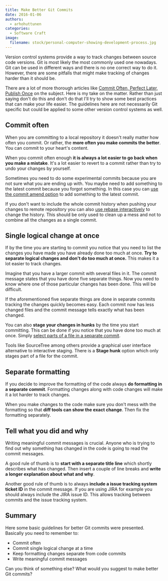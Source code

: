 ```yaml
---
title: Make Better Git Commits
date: 2016-01-06
authors:
  - arhohuttunen
categories:
  - Software Craft
image:
  filename: stock/personal-computer-showing-development-process.jpg
---
```


Version control systems provide a way to track changes between source code versions. Git is most likely the most commonly used one nowadays. Git can be used in different ways and there is no one correct way to do it. However, there are some pitfalls that might make tracking of changes harder than it should be.

There are a lot of more thorough articles like [Commit Often, Perfect Later, Publish Once](https://sethrobertson.github.io/GitBestPractices/) on the subject. Here is my take on the matter. Rather than just saying don't do this and don't do that I'll try to show some best practices that can make your life easier. The guidelines here are not necessarily Git specific but could be applied to some other version control systems as well.

## Commit often

When you are committing to a local repository it doesn't really matter how often you commit. Or rather, the **more often you make commits the better**. You can commit to your heart's content.

When you commit often enough **it is always a lot easier to go back when you make a mistake**. It's a lot easier to revert to a commit rather than try to undo your changes by yourself.

Sometimes you need to do some experimental commits because you are not sure what you are ending up with. You maybe need to add something to the latest commit because you forgot something. In this case you can [use the commit amend option](https://www.atlassian.com/git/tutorials/rewriting-history/git-commit--amend) to add something to the latest commit.

If you don't want to include the whole commit history when pushing your changes to remote repository you can also [use rebase interactively](https://www.atlassian.com/git/tutorials/rewriting-history/git-rebase-i) to change the history. This should be only used to clean up a mess and not to combine all the changes as a single commit.

## Single logical change at once

If by the time you are starting to commit you notice that you need to list the changes you have made you have already done too much at once. **Try to separate logical changes and don't do too much at once.** This makes it a lot easier to track changes.

Imagine that you have a larger commit with several files in it. The commit message states that you have done five separate things. Now you need to know where one of those particular changes has been done. This will be difficult.

If the aforementioned five separate things are done in separate commits tracking the changes quickly becomes easy. Each commit now has less changed files and the commit message tells exactly what has been changed.

You can also **stage your changes in hunks** by the time you start committing. This can be done if you notice that you have done too much at once. Simply [select parts of a file in a separate commit](https://git-scm.com/book/en/v2/Git-Tools-Interactive-Staging).

Tools like SourceTree among others provide a graphical user interface alternative to interactive staging. There is a **Stage hunk** option which only stages part of a file for the commit.

## Separate formatting

If you decide to improve the formatting of the code always **do formatting in a separate commit**. Formatting changes along with code changes will make it a lot harder to track changes.

When you make changes to the code make sure you don't mess with the formatting so that **diff tools can show the exact change**. Then fix the formatting separately.

## Tell what you did and why

Writing meaningful commit messages is crucial. Anyone who is trying to find out why something has changed in the code is going to read the commit messages.

A good rule of thumb is to **start with a separate title line** which shortly describes what has changed. Then insert a couple of line breaks and **write a longer explanation about what and why**.

Another good rule of thumb is to always **include a issue tracking system ticket ID** in the commit message. If you are using JIRA for example you should always include the JIRA issue ID. This allows tracking between commits and the issue tracking system.

## Summary

Here some basic guidelines for better Git commits were presented. Basically you need to remember to:

- Commit often
- Commit single logical change at a time
- Keep formatting changes separate from code commits
- Write meaningful commit messages

Can you think of something else? What would you suggest to make better Git commits?
